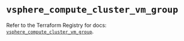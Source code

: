 # `vsphere_compute_cluster_vm_group`

Refer to the Terraform Registry for docs: [`vsphere_compute_cluster_vm_group`](https://registry.terraform.io/providers/vmware/vsphere/2.14.1/docs/resources/compute_cluster_vm_group).
